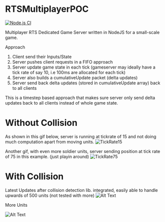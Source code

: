 # RTSMultiplayerPOC
[![Node.js CI](https://github.com/keshav2010/RTSMultiplayerPOC/actions/workflows/node.js.yml/badge.svg?branch=main)](https://github.com/keshav2010/RTSMultiplayerPOC/actions/workflows/node.js.yml)

Multiplayer RTS Dedicated Game Server written in NodeJS for a small-scale game.

Approach

1. Client send their Inputs/State
2. Server pushes client requests in a FIFO approach
3. Server update game state in each tick (gameserver may ideally have a tick rate of say 10, i.e 100ms are allocated for each tick)
4. Server also builds a cumulativeUpdate packet (delta updates)
5. Server send back delta updates (stored in cumulativeUpdate array) back to all clients

This is a timestep based approach that makes sure server only send delta updates back to all clients instead of whole game state.

# Without Collision
As shown in this gif below, server is running at tickrate of 15 and not doing much computation apart from moving units.
![TickRate15](https://media.giphy.com/media/MqarH02vUbLk0t6q4q/giphy.gif)

Another gif, with even more soldier units, server sending position at tick rate of 75 in this example. (just playin around)
![TickRate75](https://media.giphy.com/media/dqC9pJBTrHiztFfNr9/giphy.gif)

# With Collision

Latest Updates after collision detection lib. integrated, easily able to handle upwards of 500 units (not tested with more)
![Alt Text](https://media.giphy.com/media/KCPZcYd3PSkRwAsWNC/giphy.gif)

More Units

![Alt Text](https://media.giphy.com/media/uPMNVzFXLdrv3ECKku/giphy.gif)
